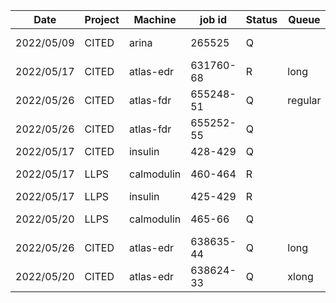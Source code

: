 |    Date    |   Project   |   Machine  |  job id  |  Status  |  Queue  |    Comment    |
| ---------- | ----------- | ---------- | -------- | -------- | ------- | ------------- |
| 2022/05/09 |   CITED     |    arina   |  265525  |     Q    |         | epoch2/run6-9 |
| 2022/05/17 |   CITED     | atlas-edr  | 631760-68|     R    |  long   | epoch3/run6-9 |
| 2022/05/26 |   CITED     | atlas-fdr  | 655248-51|     Q    | regular | epoch4/run0-3 |
| 2022/05/26 |   CITED     | atlas-fdr  | 655252-55|     Q    |         | epoch4/run6-9 |
| 2022/05/17 |   CITED     |  insulin   |  428-429 |     Q    |         | epoch4/run4,5 |
| 2022/05/17 |    LLPS     | calmodulin |  460-464 |     R    |         | GSY L=20 C=2.5|
| 2022/05/17 |    LLPS     |  insulin   |  425-429 |     R    |         | GSY L=20 C=2  |
| 2022/05/20 |    LLPS     | calmodulin |  465-66  |     Q    |         | GSY-DC C=1.5-2|
| 2022/05/26 |   CITED     | atlas-edr  | 638635-44|     Q    |  long   | epoch5/run0-9 |
| 2022/05/20 |   CITED     | atlas-edr  | 638624-33|     Q    | xlong   | epoch5/run10s |
